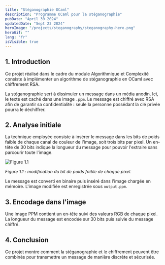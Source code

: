 ```yaml
---
title: "Stéganographie OCaml"
description: "Programme OCaml pour la stéganographie"
pubDate: "April 30 2024"
updatedDate: "Sept 23 2024"
heroImage: "/projects/steganography/steganography-hero.png"
heroGif: ""
lang: "fr"
isVisible: true
---
```


## 1. Introduction

Ce projet réalisé dans le cadre du module Algorithmique et Complexité consiste à implémenter un algorithme de stéganographie en OCaml avec chiffrement RSA.

La stéganographie sert à dissimuler un message dans un média anodin. Ici, le texte est caché dans une image `.ppm`. Le message est chiffré avec RSA afin de garantir sa confidentialité : seule la personne possédant la clé privée pourra le déchiffrer.

## 2. Analyse initiale

La technique employée consiste à insérer le message dans les bits de poids faible de chaque canal de couleur de l'image, soit trois bits par pixel. Un en-tête de 30 bits indique la longueur du message pour pouvoir l'extraire sans parcourir toute l'image.

![Figure 1.1](/projects/steganography/leastbit.png)

_Figure 1.1 : modification du bit de poids faible de chaque pixel._

Le message est converti en binaire puis inséré dans l'image chargée en mémoire. L'image modifiée est enregistrée sous `output.ppm`.

## 3. Encodage dans l'image

Une image PPM contient un en-tête suivi des valeurs RGB de chaque pixel. La longueur du message est encodée sur 30 bits puis suivie du message chiffré.

## 4. Conclusion

Ce projet montre comment la stéganographie et le chiffrement peuvent être combinés pour transmettre un message de manière discrète et sécurisée.
